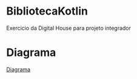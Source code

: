 # BibliotecaKotlin
Exercicio da Digital House para projeto integrador

# Diagrama
[Diagrama](https://github.com/Thinkaboutmin/BibliotecaKotlin/blob/master/BibliotecaDigitalHouse.png)
